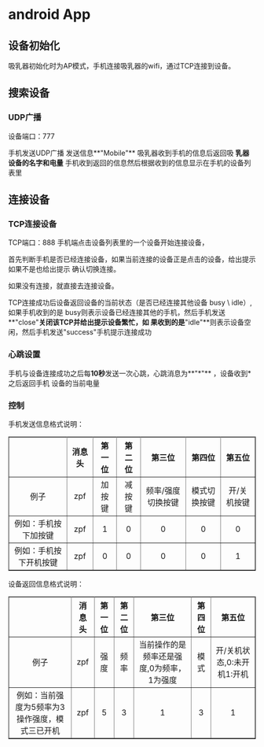 # android App

## 设备初始化
吸乳器初始化时为AP模式，手机连接吸乳器的wifi，通过TCP连接到设备。



## 搜索设备
### UDP广播
设备端口：777

手机发送UDP广播 发送信息**"Mobile"**
吸乳器收到手机的信息后返回吸 **乳器设备的名字和电量**
手机收到返回的信息然后根据收到的信息显示在手机的设备列表里

## 连接设备
### TCP连接设备
TCP端口：888
手机端点击设备列表里的一个设备开始连接设备，

首先判断手机是否已经连接设备，如果当前连接的设备正是点击的设备，给出提示如果不是也给出提示
确认切换连接。

如果没有连接，就直接去连接设备。

TCP连接成功后设备返回设备的当前状态（是否已经连接其他设备 busy \ idle）,如果手机收到的是
busy则表示设备已经连接其他的手机，然后手机发送**"close"**关闭该TCP并给出提示设备繁忙，如
果收到的是**"idle"**则表示设备空闲，然后手机发送"success"手机提示连接成功

### 心跳设置

手机与设备连接成功之后每**10秒**发送一次心跳，心跳消息为**"\*"** ，设备收到*之后返回手机
设备的当前电量

### 控制

手机发送信息格式说明：
<table width="960" align="center" border="1" rules="all" cellpadding="15">
	<tr align="center">
		<th></th>
		<th>消息头</th>
		<th>第一位</th>
		<th>第二位</th>
		<th>第三位</th>
		<th>第四位</th>
		<th>第五位</th>
	</tr>
	<tr align="center">
		<td>例子</td>
		<td>zpf</td>
		<td>加按键</td>
		<td>减按键</td>
		<td>频率/强度切换按键</td>
		<td>模式切换按键</td>
		<td>开/关机按键</td>
	</tr>
	<tr align="center">
		<td>例如：手机按下加按键</td>
		<td>zpf</td>
		<td>1</td>
		<td>0</td>
		<td>0</td>
		<td>0</td>
		<td>0</td>
	</tr>
	<tr align="center">
		<td>例如：手机按下开机按键</td>
		<td>zpf</td>
		<td>0</td>
		<td>0</td>
		<td>0</td>
		<td>0</td>
		<td>1</td>
	</tr>
</table>

设备返回信息格式说明：
<table width="960" align="center" border="1" rules="all" cellpadding="15">
	<tr align="center">
		<th></th>
		<th>消息头</th>
		<th>第一位</th>
		<th>第二位</th>
		<th>第三位</th>
		<th>第四位</th>
		<th>第五位</th>
	</tr>
	<tr align="center">
		<td>例子</td>
		<td>zpf</td>
		<td>强度</td>
		<td>频率</td>
		<td>当前操作的是频率还是强度,0为频率，1为强度</td>
		<td>模式</td>
		<td>开/关机状态,0:未开机1:开机</td>
	</tr>
	<tr align="center">
		<td>例如：当前强度为5频率为3操作强度，模式三已开机</td>
		<td>zpf</td>
		<td>5</td>
		<td>3</td>
		<td>1</td>
		<td>3</td>
		<td>1</td>
	</tr>
</table>